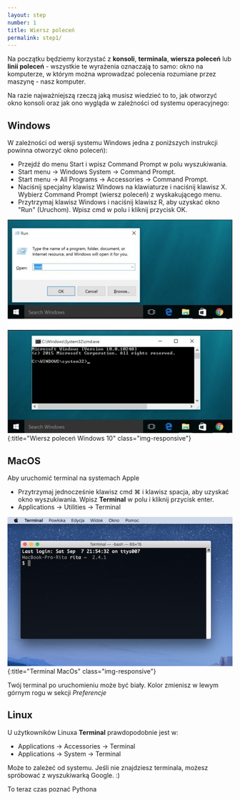 ```yaml
---
layout: step
number: 1
title: Wiersz poleceń
permalink: step1/
---
```


Na początku będziemy korzystać z **konsoli**, **terminala**, **wiersza poleceń** lub **linii poleceń** - wszystkie te wyrażenia oznaczają to samo: okno na komputerze, w którym można wprowadzać polecenia rozumiane przez maszynę - nasz komputer.

Na razie najważniejszą rzeczą jaką musisz wiedzieć to to, jak otworzyć okno konsoli oraz jak ono wygląda w 
zależności od systemu operacyjnego:

## Windows

W zależności od wersji systemu Windows jedna z poniższych instrukcji powinna otworzyć okno poleceń):

- Przejdź do menu Start i wpisz Command Prompt w polu wyszukiwania.
- Start menu → Windows System → Command Prompt.
- Start menu → All Programs → Accessories → Command Prompt.
- Naciśnij specjalny klawisz Windows na klawiaturze i naciśnij klawisz X. Wybierz Command Prompt (wiersz poleceń) z wyskakującego menu.
- Przytrzymaj klawisz Windows i naciśnij klawisz R, aby uzyskać okno "Run" (Uruchom). Wpisz cmd w polu i kliknij przycisk OK.

![Konsola windows 10](../assets/step-1a.png){:title="Wiersz poleceń Windows 10" class="img-responsive"}

## MacOS
Aby uruchomić terminal na systemach Apple
- Przytrzymaj jednocześnie klawisz cmd ⌘  i klawisz spacja, aby uzyskać okno wyszukiwania. Wpisz **Terminal** w polu i kliknij przycisk enter.
- Applications → Utilities → Terminal

![Terminal Mac](../assets/step-1b.png){:title="Terminal MacOs" class="img-responsive"}

Twój terminal po uruchomieniu może być biały. Kolor zmienisz w lewym górnym rogu w sekcji *Preferencje*

## Linux

U użytkowników Linuxa **Terminal** prawdopodobnie jest w:
- Applications → Accessories → Terminal
- Applications → System → Terminal

Może to zależeć od systemu. Jeśli nie znajdziesz terminala, możesz spróbować z wyszukiwarką Google. :)

To teraz czas poznać Pythona

